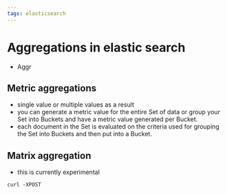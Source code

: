 ```yaml
---
tags: elasticsearch
---
```

# Aggregations in elastic search

- Aggr

## Metric aggregations

- single value or multiple values as a result
- you can generate a metric value for the entire Set of data or group your Set into Buckets and have a metric value generated per Bucket.
- each document in the Set is evaluated on the criteria used for grouping the Set into Buckets and then put into a Bucket.

## Matrix aggregation
- this is currently experimental

```
curl -XPOST
```